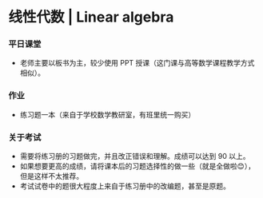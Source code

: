 # 线性代数 | Linear algebra  
### 平日课堂
- 老师主要以板书为主，较少使用 PPT 授课（这门课与高等数学课程教学方式相似）。

### 作业
- 练习题一本（来自于学校数学教研室，有班里统一购买）

### 关于考试
- 需要将练习册的习题做完，并且改正错误和理解。成绩可以达到 90 以上。
- 如果想要更高的成绩，请将课本后的习题选择性的做一些（就是全做啦😊），但是这样不太推荐。
- 考试试卷中的题很大程度上来自于练习册中的改编题，甚至是原题。
